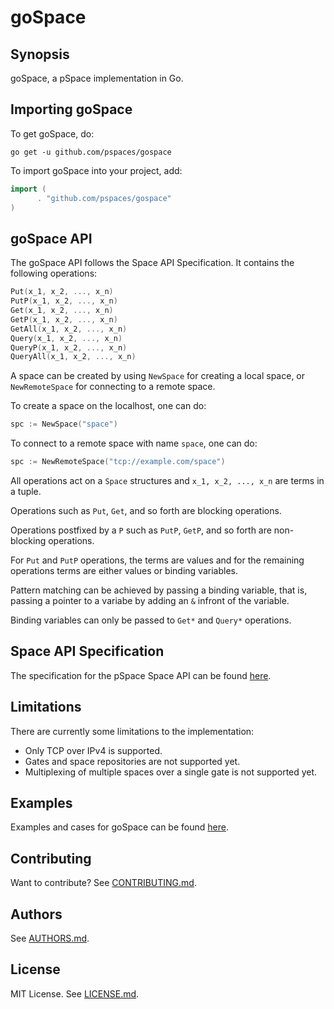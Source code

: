 # goSpace

## Synopsis
goSpace, a pSpace implementation in Go.

## Importing goSpace
To get goSpace, do:

```terminal
go get -u github.com/pspaces/gospace
```
To import goSpace into your project, add:

```go
import (
      . "github.com/pspaces/gospace"
)
```

## goSpace API

The goSpace API follows the Space API Specification. It contains the following operations:
```go
Put(x_1, x_2, ..., x_n)
PutP(x_1, x_2, ..., x_n)
Get(x_1, x_2, ..., x_n)
GetP(x_1, x_2, ..., x_n)
GetAll(x_1, x_2, ..., x_n)
Query(x_1, x_2, ..., x_n)
QueryP(x_1, x_2, ..., x_n)
QueryAll(x_1, x_2, ..., x_n)
```
A space can be created by using `NewSpace` for creating a local space, or `NewRemoteSpace` for connecting to a remote space.

To create a space on the localhost, one can do:
```go
spc := NewSpace("space")
```

To connect to a remote space with name `space`, one can do:
```go
spc := NewRemoteSpace("tcp://example.com/space")
```

All operations act on a `Space` structures and `x_1, x_2, ..., x_n` are terms in a tuple.

Operations such as `Put`, `Get`, and so forth are blocking operations.

Operations postfixed by a `P` such as `PutP`, `GetP`, and so forth are non-blocking operations.

For `Put` and `PutP` operations, the terms are values and for the remaining operations terms are either values or binding variables.

Pattern matching can be achieved by passing a binding variable, that is, passing a pointer to a variabe by adding an `&` infront of the variable.

Binding variables can only be passed to `Get*` and `Query*` operations.

## Space API Specification
The specification for the pSpace Space API can be found [here](https://github.com/pspaces/Programming-with-Spaces/blob/master/guide.md).

## Limitations
There are currently some limitations to the implementation:
 - Only TCP over IPv4 is supported.
 - Gates and space repositories are not supported yet.
 - Multiplexing of multiple spaces over a single gate is not supported yet.

## Examples
Examples and cases for goSpace can be found [here](https://github.com/pspaces/gospace-examples).

## Contributing
Want to contribute? See [CONTRIBUTING.md](https://github.com/pspaces/gospace/blob/master/CONTRIBUTING.md).

## Authors
See [AUTHORS.md](https://github.com/pspaces/gospace/blob/master/AUTHORS.md).

## License
MIT License. See [LICENSE.md](https://github.com/pspaces/gospace/blob/master/LICENSE.md).

